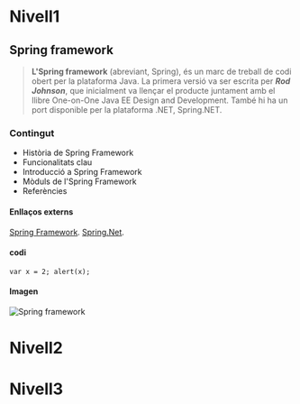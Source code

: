 # Nivell1

## Spring framework
> **L'Spring framework** (abreviant, Spring), és un marc de treball de codi obert per la plataforma Java. La primera versió va ser escrita per **_Rod Johnson_**, que inicialment va llençar el producte juntament amb el llibre One-on-One Java EE Design and Development. També hi ha un port disponible per la plataforma .NET, Spring.NET.


### Contingut

- Història de Spring Framework
- Funcionalitats clau
- Introducció a Spring Framework
- Mòduls de l'Spring Framework
- Referències


#### Enllaços externs
[Spring Framework](https://spring.io/).
[Spring.Net](https://www.springframework.net/).

#### codi
`var x = 2;
alert(x);`


#### Imagen

![Spring framework](https://i2.wp.com/curiotek.com/wp-content/uploads/2017/06/Spring-Logo.png?fit=851%2C446&ssl=1)



# Nivell2







# Nivell3